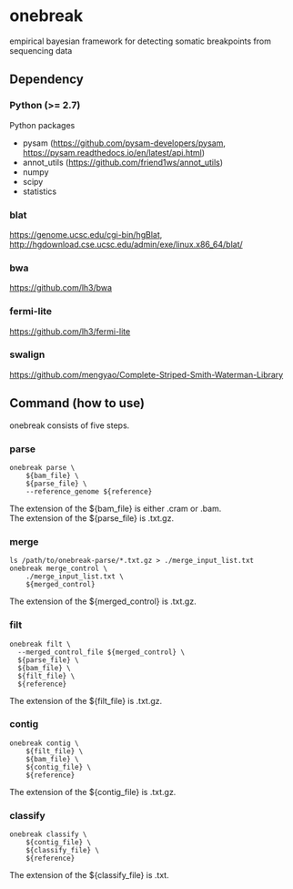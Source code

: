 # onebreak
empirical bayesian framework for detecting somatic breakpoints from sequencing data

## Dependency
### Python (>= 2.7)
Python packages
 - pysam (https://github.com/pysam-developers/pysam, https://pysam.readthedocs.io/en/latest/api.html)
 - annot_utils (https://github.com/friend1ws/annot_utils)
 - numpy
 - scipy
 - statistics

### blat

https://genome.ucsc.edu/cgi-bin/hgBlat,  
http://hgdownload.cse.ucsc.edu/admin/exe/linux.x86_64/blat/

### bwa

https://github.com/lh3/bwa

### fermi-lite

https://github.com/lh3/fermi-lite

### swalign

https://github.com/mengyao/Complete-Striped-Smith-Waterman-Library

## Command (how to use)
onebreak consists of five steps.

### parse
```
onebreak parse \
    ${bam_file} \
    ${parse_file} \
    --reference_genome ${reference}
```
The extension of the ${bam_file} is either .cram or .bam.  
The extension of the ${parse_file} is .txt.gz.  

### merge
```
ls /path/to/onebreak-parse/*.txt.gz > ./merge_input_list.txt
onebreak merge_control \
    ./merge_input_list.txt \
    ${merged_control}
```
The extension of the ${merged_control} is .txt.gz.

### filt
```
onebreak filt \
  --merged_control_file ${merged_control} \
  ${parse_file} \
  ${bam_file} \
  ${filt_file} \
  ${reference}
```
The extension of the ${filt_file} is .txt.gz.

### contig
```
onebreak contig \
    ${filt_file} \
    ${bam_file} \
    ${contig_file} \
    ${reference}
```
The extension of the ${contig_file} is .txt.gz.

### classify
```
onebreak classify \
    ${contig_file} \
    ${classify_file} \
    ${reference}
```
The extension of the ${classify_file} is .txt.
